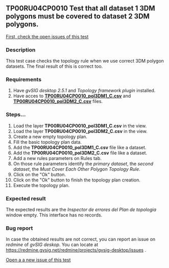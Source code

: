 ## TP00RU04CP0010 Test that all dataset 1 3DM polygons must be covered to dataset 2 3DM polygons.

[First, check the open issues of this test](https://redmine.gvsig.net/redmine/projects/gvsig-desktop/issues?utf8=%E2%9C%93&set_filter=1&f%5B%5D=status_id&op%5Bstatus_id%5D=o&f%5B%5D=subject&op%5Bsubject%5D=%7E&v%5Bsubject%5D%5B%5D=TP00RU04CP0010&f%5B%5D=&c%5B%5D=tracker&c%5B%5D=status&c%5B%5D=priority&c%5B%5D=subject&c%5B%5D=assigned_to&c%5B%5D=updated_on&group_by=)

### Description

This test case checks the topology rule when we use correct 3DM polygon datasets. The final result of this is correct too.

### Requirements

1. Have *gvSIG desktop 2.5.1* and *Topology framework plugin* installed.
2. Have acces to [**TP00RU04CP0010_pol3DM1_C.csv**](https://github.com/jolicar/TopologyRuleMustCoverEachOtherPolygon/blob/master/testing/cases/TP00_TopologyRules/RU04_MustCoverEachOther/CP0010_3DMpol1C_3DMpol2C/TP00RU04CP00010_pol3DM1_C.csv) and [**TP00RU04CP0010_pol3DM2_C.csv**](https://github.com/jolicar/TopologyRuleMustCoverEachOtherPolygon/blob/master/testing/cases/TP00_TopologyRules/RU04_MustCoverEachOther/CP0010_3DMpol1C_3DMpol2C/TP00RU04CP00010_pol3DM2_C.csv) files.

### Steps...

1. Load the layer **TP00RU04CP0010_pol3DM1_C.csv** in the view.
2. Load the layer **TP00RU04CP0010_pol3DM2_C.csv** in the view.
3. Create a new empty topology plan.
4. Fill the basic topology plan data.
5. Add the **TP00RU04CP0010_pol3DM1_C.csv** file like a dataset.
6. Add the **TP00RU04CP0010_pol3DM2_C.csv** file like a dataset.
7. Add a new rules parameters on Rules tab.
8. On those rule parameters identify the *primary dataset*, the *second dataset*, the *Must Cover Each Other Polygon Topology Rule*. 
9. Click on the "Ok" button.
10. Click on the "Ok" button to finish the topology plan creation.
11. Execute the topology plan.

### Expected result

The expected results are the *Inspector de errores del Plan de topologia* window empty. This interface has no records.


### Bug report


In case the obtained results are not correct, you can report an issue on *redmine* of *gvSIG deskop*. You can locate at
https://redmine.gvsig.net/redmine/projects/gvsig-desktop/issues .

[Open a a new issue of this test](https://redmine.gvsig.net/redmine/projects/gvsig-desktop/issues/new?issue[subject]=TP00RU04CP0010+Test+that+all+dataset+1+3DM+polygons+must+be+covered+to+dataset+2+3DM+polygons)

